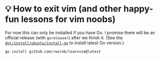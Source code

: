 # 💡 How to exit vim (and other happy-fun lessons for vim noobs)

For now this can only be installed if you have Go. I promise there will be an official release (with `goreleaser`) after we finish it. (See the [`dot/install/ubuntu/install-go`](https://github.com/rwxrob/dot) to install latest Go version.)

```golang
go install github.com/rwxrob/learnvim@latest
```

